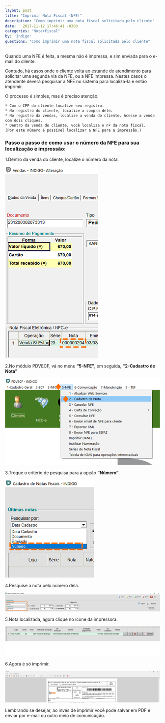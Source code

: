 ```yaml
---
layout: post
title: "Imprimir Nota Fiscal (NFE)"
description: "Como imprimir uma nota fiscal solicitada pelo cliente"
date:   2017-11-12 17:46:41 -0300
categories: "Nota+Fiscal"
by: 'Indigo'
questions: "Como imprimir uma nota fiscal solicitada pelo cliente"
---
```


Quando uma NFE é feita, a mesma não é impressa, e sim enviada para o e-mail do cliente.

Contudo, há casos onde o cliente volta ao estande de atendimento para solicitar uma segunda via da NFE, ou a NFE impressa.
Nestes casos o atendente deverá pesquisar a NFE no sistema para localizá-la e então imprimir.

O processo é simples, mas é preciso atenção.

    * Com o CPF do cliente localize seu registro.
    * No registro do cliente, localize a compra dele.
    * No registro da vendas, localize a venda do cliente. Acesse a venda com dois cliques.
    * Dentro da venda do cliente, você localiza o nº da nota fiscal.
    (Por este número é possível localizar a NFE para a impressão.)
    

### Passo a passo de como usar o número da NFE para sua localização e impressão:

1.Dentro da venda do cliente, localize o número da nota.

  ![](../../assets/img/notasfiscais/-04/01.gif)

2.No módulo PDVECF, vá no menu **“5-NFE”**, em seguida, **"2-Cadastro de Nota"**

  ![](../../assets/img/notasfiscais/-04/02.png)

3.Troque o critério de pesquisa para a opção **“Número”**.

  ![](../../assets/img/notasfiscais/-04/03.png)

4.Pesquise a nota pelo número dela.

  ![](../../assets/img/notasfiscais/-04/04.gif)

5.Nota localizada, agora clique no ícone da impressora.

  ![](../../assets/img/notasfiscais/-04/05.gif)

6.Agora é só imprimir.

  ![](../../assets/img/notasfiscais/-04/06.gif)

Lembrando se desejar, ao invés de imprimir você pode salvar em PDF e enviar por e-mail ou outro meio de comunicação.
